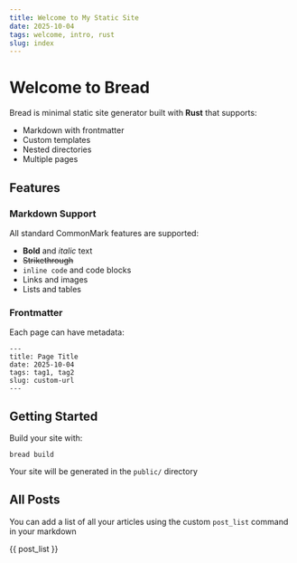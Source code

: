 ```yaml
---
title: Welcome to My Static Site
date: 2025-10-04
tags: welcome, intro, rust
slug: index
---
```


# Welcome to Bread

Bread is minimal static site generator built with **Rust** that supports:

- Markdown with frontmatter
- Custom templates
- Nested directories
- Multiple pages

## Features

### Markdown Support

All standard CommonMark features are supported:

- **Bold** and *italic* text
- ~~Strikethrough~~
- `inline code` and code blocks
- Links and images
- Lists and tables

### Frontmatter

Each page can have metadata:

```
---
title: Page Title
date: 2025-10-04
tags: tag1, tag2
slug: custom-url
---
```


## Getting Started

Build your site with:

```
bread build
```

Your site will be generated in the `public/` directory

## All Posts
You can add a list of all your articles using the custom `post_list` command in your markdown

{{ post_list }}
